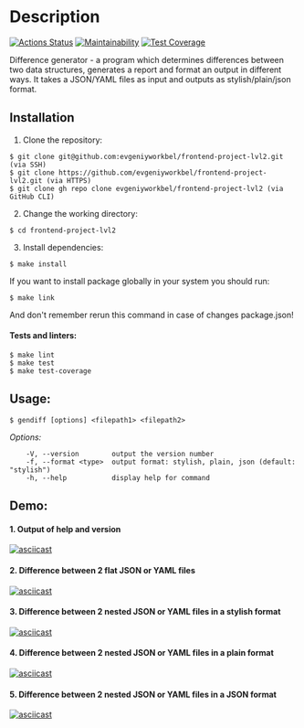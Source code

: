 # Description
[![Actions Status](https://github.com/evgeniyworkbel/frontend-project-lvl2/workflows/hexlet-check/badge.svg)](https://github.com/evgeniyworkbel/frontend-project-lvl2/actions)
[![Maintainability](https://api.codeclimate.com/v1/badges/f72446949e592e8ca39c/maintainability)](https://codeclimate.com/github/evgeniyworkbel/frontend-project-lvl2/maintainability)
[![Test Coverage](https://api.codeclimate.com/v1/badges/f72446949e592e8ca39c/test_coverage)](https://codeclimate.com/github/evgeniyworkbel/frontend-project-lvl2/test_coverage)

Difference generator - a program which determines differences between two data structures, generates a report and format an output in different ways. It takes a JSON/YAML files as input and outputs as stylish/plain/json format.

## Installation

1. Clone the repository:
```
$ git clone git@github.com:evgeniyworkbel/frontend-project-lvl2.git (via SSH)
$ git clone https://github.com/evgeniyworkbel/frontend-project-lvl2.git (via HTTPS)
$ git clone gh repo clone evgeniyworkbel/frontend-project-lvl2 (via GitHub CLI)
```

2. Change the working directory:
```
$ cd frontend-project-lvl2
```

3. Install dependencies:
```
$ make install
```

If you want to install package globally in your system you should run:
```
$ make link
```
And don't remember rerun this command in case of changes package.json!


#### Tests and linters:
```
$ make lint
$ make test
$ make test-coverage
```

## Usage:
```
$ gendiff [options] <filepath1> <filepath2>
```
_Options:_
```
    -V, --version        output the version number
    -f, --format <type>  output format: stylish, plain, json (default: "stylish")
    -h, --help           display help for command
```
## Demo:
#### 1. Output of help and version
[![asciicast](https://asciinema.org/a/wl1NSwCQms6RwrEJV4txxkYuI.svg)](https://asciinema.org/a/wl1NSwCQms6RwrEJV4txxkYuI)

#### 2. Difference between 2 flat JSON or YAML files
[![asciicast](https://asciinema.org/a/FNVtmp6H8iQRXIOdMKhnM7mr9.svg)](https://asciinema.org/a/FNVtmp6H8iQRXIOdMKhnM7mr9)

#### 3. Difference between 2 nested JSON or YAML files in a stylish format
[![asciicast](https://asciinema.org/a/P9dKhxoPS4jXXTOxXy8YRKR5P.svg)](https://asciinema.org/a/P9dKhxoPS4jXXTOxXy8YRKR5P)

#### 4. Difference between 2 nested JSON or YAML files in a plain format
[![asciicast](https://asciinema.org/a/285HG9AH0LcRGYB2TOzJwysL2.svg)](https://asciinema.org/a/285HG9AH0LcRGYB2TOzJwysL2)

#### 5. Difference between 2 nested JSON or YAML files in a JSON format
[![asciicast](https://asciinema.org/a/6ILMlTwenQ5NL35c5LL2NGnev.svg)](https://asciinema.org/a/6ILMlTwenQ5NL35c5LL2NGnev)

